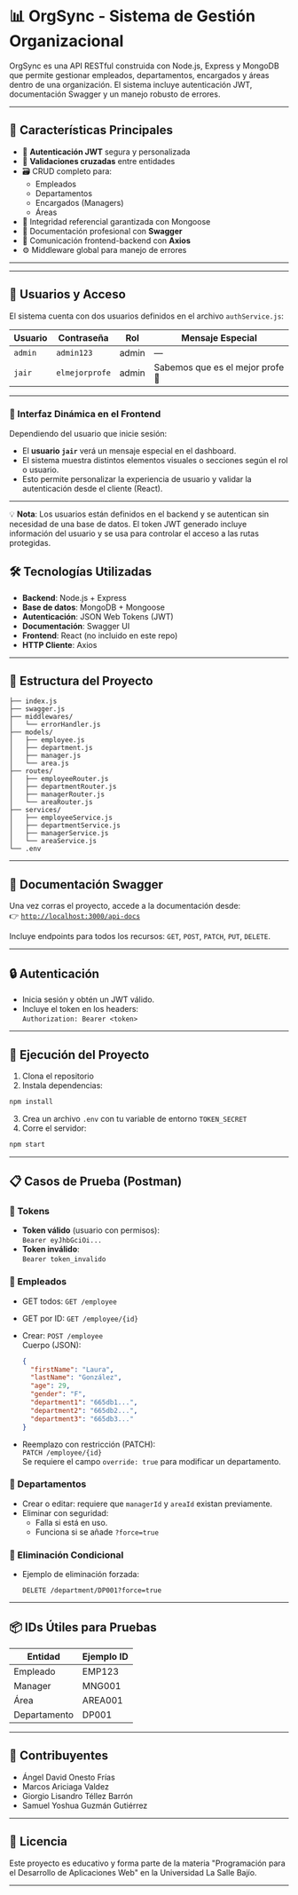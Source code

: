 # 📊 OrgSync - Sistema de Gestión Organizacional

OrgSync es una API RESTful construida con Node.js, Express y MongoDB que permite gestionar empleados, departamentos, encargados y áreas dentro de una organización. El sistema incluye autenticación JWT, documentación Swagger y un manejo robusto de errores.

---

## 🚀 Características Principales

- 🔐 **Autenticación JWT** segura y personalizada
- 🧠 **Validaciones cruzadas** entre entidades
- 🗃️ CRUD completo para:
  - Empleados
  - Departamentos
  - Encargados (Managers)
  - Áreas
- 🧩 Integridad referencial garantizada con Mongoose
- 🧪 Documentación profesional con **Swagger**
- 📡 Comunicación frontend-backend con **Axios**
- ⚙️ Middleware global para manejo de errores

---

---

## 🔐 Usuarios y Acceso

El sistema cuenta con dos usuarios definidos en el archivo `authService.js`:

| Usuario | Contraseña     | Rol    | Mensaje Especial                     |
|---------|----------------|--------|--------------------------------------|
| `admin` | `admin123`     | admin | —                                    |
| `jair`  | `elmejorprofe` | admin | Sabemos que es el mejor profe 💙     |

---

### 🎨 Interfaz Dinámica en el Frontend

Dependiendo del usuario que inicie sesión:

- El **usuario `jair`** verá un mensaje especial en el dashboard.
- El sistema muestra distintos elementos visuales o secciones según el rol o usuario.
- Esto permite personalizar la experiencia de usuario y validar la autenticación desde el cliente (React).

---

💡 **Nota**: Los usuarios están definidos en el backend y se autentican sin necesidad de una base de datos. El token JWT generado incluye información del usuario y se usa para controlar el acceso a las rutas protegidas.



## 🛠️ Tecnologías Utilizadas

- **Backend**: Node.js + Express
- **Base de datos**: MongoDB + Mongoose
- **Autenticación**: JSON Web Tokens (JWT)
- **Documentación**: Swagger UI
- **Frontend**: React (no incluido en este repo)
- **HTTP Cliente**: Axios

---

## 📁 Estructura del Proyecto

```
├── index.js
├── swagger.js
├── middlewares/
│   └── errorHandler.js
├── models/
│   ├── employee.js
│   ├── department.js
│   ├── manager.js
│   └── area.js
├── routes/
│   ├── employeeRouter.js
│   ├── departmentRouter.js
│   ├── managerRouter.js
│   └── areaRouter.js
├── services/
│   ├── employeeService.js
│   ├── departmentService.js
│   ├── managerService.js
│   └── areaService.js
└── .env
```

---

## 📑 Documentación Swagger

Una vez corras el proyecto, accede a la documentación desde:  
👉 [`http://localhost:3000/api-docs`](http://localhost:3000/api-docs)

Incluye endpoints para todos los recursos: `GET`, `POST`, `PATCH`, `PUT`, `DELETE`.

---

## 🔒 Autenticación

- Inicia sesión y obtén un JWT válido.
- Incluye el token en los headers:  
  `Authorization: Bearer <token>`

---

## 🧪 Ejecución del Proyecto

1. Clona el repositorio
2. Instala dependencias:
```bash
npm install
```
3. Crea un archivo `.env` con tu variable de entorno `TOKEN_SECRET`
4. Corre el servidor:
```bash
npm start
```

---

## 📋 Casos de Prueba (Postman)

### 🔑 Tokens

- **Token válido** (usuario con permisos):  
  `Bearer eyJhbGciOi...`  
- **Token inválido**:  
  `Bearer token_invalido`

### 👤 Empleados

- GET todos: `GET /employee`
- GET por ID: `GET /employee/{id}`
- Crear: `POST /employee`  
  Cuerpo (JSON):
  ```json
  {
    "firstName": "Laura",
    "lastName": "González",
    "age": 29,
    "gender": "F",
    "department1": "665db1...",
    "department2": "665db2...",
    "department3": "665db3..."
  }
  ```

- Reemplazo con restricción (PATCH):  
  `PATCH /employee/{id}`  
  Se requiere el campo `override: true` para modificar un departamento.

### 🏢 Departamentos

- Crear o editar: requiere que `managerId` y `areaId` existan previamente.
- Eliminar con seguridad:  
  - Falla si está en uso.
  - Funciona si se añade `?force=true`

### 🧨 Eliminación Condicional

- Ejemplo de eliminación forzada:
  ```http
  DELETE /department/DP001?force=true
  ```

---

## 📦 IDs Útiles para Pruebas

| Entidad     | Ejemplo ID        |
|-------------|-------------------|
| Empleado    | EMP123            |
| Manager     | MNG001            |
| Área        | AREA001           |
| Departamento| DP001             |

---

## 👥 Contribuyentes

- Ángel David Onesto Frías
- Marcos Ariciaga Valdez
- Giorgio Lisandro Téllez Barrón
- Samuel Yoshua Guzmán Gutiérrez


---

## 📜 Licencia

Este proyecto es educativo y forma parte de la materia "Programación para el Desarrollo de Aplicaciones Web" en la Universidad La Salle Bajío.

---
